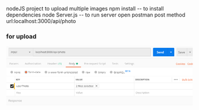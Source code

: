 nodeJS project to upload multiple images
 npm install -- to install dependencies
 node Server.js -- to run server
 open postman  post method url:localhost:3000/api/photo 
 ### for upload
![a1](multer.PNG)